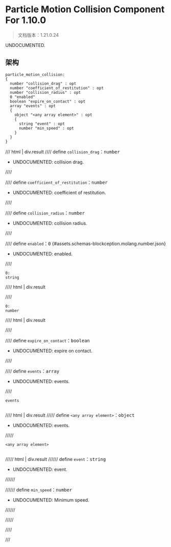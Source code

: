 # Particle Motion Collision Component For 1.10.0

> 文档版本：1.21.0.24

UNDOCUMENTED.

## 架构

```mcschema
particle_motion_collision:
{
  number "collision_drag" : opt
  number "coefficient_of_restitution" : opt
  number "collision_radius" : opt
  0 "enabled"
  boolean "expire_on_contact" : opt
  array "events" : opt
  {
    object "<any array element>" : opt
    {
      string "event" : opt
      number "min_speed" : opt
    }
  }
}

```

/// html | div.result
//// define
`collision_drag`：<samp>number</samp>

- UNDOCUMENTED: collision drag.


////


//// define
`coefficient_of_restitution`：<samp>number</samp>

- UNDOCUMENTED: coefficient of restitution.


////


//// define
`collision_radius`：<samp>number</samp>

- UNDOCUMENTED: collision radius.


////


//// define
`enabled`：<samp>0</samp> {#assets.schemas-blockception.molang.number.json}

- UNDOCUMENTED: enabled.


////

```mcschema
0:
string

```

//// html | div.result

////


```mcschema
0:
number

```

//// html | div.result

////




//// define
`expire_on_contact`：<samp>boolean</samp>

- UNDOCUMENTED: expire on contact.


////


//// define
`events`：<samp>array</samp>

- UNDOCUMENTED: events.


////

<div class="language-text highlight"><span class="filename"><code>events</code></span><pre id="__code_1"><span></span></pre></div>

//// html | div.result
///// define
`<any array element>`：<samp>object</samp>

- UNDOCUMENTED: events.


/////

<div class="language-text highlight"><span class="filename"><code>&lt;any array element&gt;</code></span><pre id="__code_1"><span></span></pre></div>

///// html | div.result
////// define
`event`：<samp>string</samp>

- UNDOCUMENTED: event.


//////


////// define
`min_speed`：<samp>number</samp>

- UNDOCUMENTED: Minimum speed.


//////


/////


////


///


